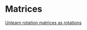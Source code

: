 Matrices
========

[Unlearn rotation matrices as rotations](https://kodkodgames.gitlab.io/rotation_matrices/)
